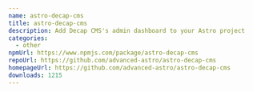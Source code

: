 ```yaml
---
name: astro-decap-cms
title: astro-decap-cms
description: Add Decap CMS's admin dashboard to your Astro project
categories:
  - other
npmUrl: https://www.npmjs.com/package/astro-decap-cms
repoUrl: https://github.com/advanced-astro/astro-decap-cms
homepageUrl: https://github.com/advanced-astro/astro-decap-cms
downloads: 1215
---
```

